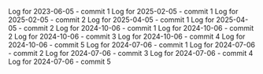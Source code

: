 Log for 2023-06-05 - commit 1
Log for 2025-02-05 - commit 1
Log for 2025-02-05 - commit 2
Log for 2025-04-05 - commit 1
Log for 2025-04-05 - commit 2
Log for 2024-10-06 - commit 1
Log for 2024-10-06 - commit 2
Log for 2024-10-06 - commit 3
Log for 2024-10-06 - commit 4
Log for 2024-10-06 - commit 5
Log for 2024-07-06 - commit 1
Log for 2024-07-06 - commit 2
Log for 2024-07-06 - commit 3
Log for 2024-07-06 - commit 4
Log for 2024-07-06 - commit 5
